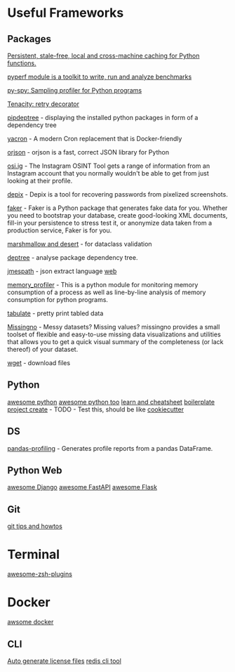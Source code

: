 # Useful Frameworks

## Packages

[Persistent, stale-free, local and cross-machine caching for Python functions.](https://github.com/shaypal5/cachier)

[pyperf module is a toolkit to write, run and analyze benchmarks](https://github.com/vstinner/pyperf)

[py-spy: Sampling profiler for Python programs](https://github.com/benfred/py-spy)

[Tenacity: retry decorator](https://github.com/jd/tenacity)

[pipdeptree](https://github.com/naiquevin/pipdeptree) - displaying the installed python packages in form of a dependency tree

[yacron](https://github.com/gjcarneiro/yacron) - A modern Cron replacement that is Docker-friendly

[orjson](https://github.com/ijl/orjson) - orjson is a fast, correct JSON library for Python

[osi.ig](https://github.com/th3unkn0n/osi.ig) - The Instagram OSINT Tool gets a range of information from an Instagram account that you normally wouldn't be able to get from just looking at their profile.

[depix](https://github.com/beurtschipper/Depix) - Depix is a tool for recovering passwords from pixelized screenshots.

[faker](https://github.com/joke2k/faker) - Faker is a Python package that generates fake data for you. Whether you need to bootstrap your database, create good-looking XML documents, fill-in your persistence to stress test it, or anonymize data taken from a production service, Faker is for you.

[marshmallow and desert](https://gist.github.com/jessicachenfan/b956ee3d0710582254f81c50aa9f4812#file-step_5_with_desert-py) - for dataclass validation  

[deptree](https://github.com/sinoroc/deptree) - analyse package dependency tree.

[jmespath](https://pypi.org/project/jmespath/) - json extract language [web](https://jmespath.org/)

[memory_profiler](https://github.com/pythonprofilers/memory_profiler) - This is a python module for monitoring memory consumption of a process as well as line-by-line analysis of memory consumption for python programs. 

[tabulate](https://pypi.org/project/tabulate/) - pretty print tabled data 

[Missingno](https://github.com/ResidentMario/missingno) - Messy datasets? Missing values? missingno provides a small toolset of flexible and easy-to-use missing data visualizations and utilities that allows you to get a quick visual summary of the completeness (or lack thereof) of your dataset.

[wget](https://pypi.org/project/wget/) - download files


## Python

[awesome python](https://github.com/kirang89/pycrumbs)
[awesome python too](https://github.com/vinta/awesome-python)
[learn and cheatsheet](https://github.com/trekhleb/learn-python)
[boilerplate project create](https://github.com/tmrts/boilr) - TODO - Test this, should be like [cookiecutter](https://github.com/cookiecutter/cookiecutter)


## DS

[pandas-profiling](https://github.com/pandas-profiling/pandas-profiling) - Generates profile reports from a pandas DataFrame.

## Python Web

[awesome Django](https://github.com/wsvincent/awesome-django)
[awesome FastAPI](https://github.com/mjhea0/awesome-fastapi)
[awesome Flask](https://github.com/mjhea0/awesome-flask)

## Git

[git tips and howtos](https://github.com/git-tips/tips#readme)


# Terminal

[awesome-zsh-plugins](https://github.com/unixorn/awesome-zsh-plugins#readme)


# Docker

[awsome docker](https://github.com/veggiemonk/awesome-docker)


## CLI

[Auto generate license files](https://github.com/captainsafia/legit)
[redis cli tool](https://github.com/laixintao/iredis)
